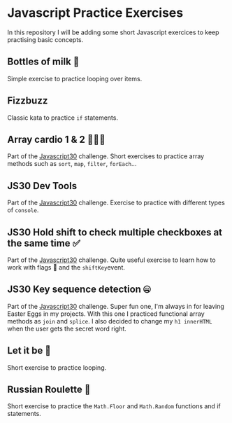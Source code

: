 # Javascript Practice Exercises

In this repository I will be adding some short Javascript exercices to keep practising basic concepts.

## Bottles of milk 🥛

Simple exercise to practice looping over items.

## Fizzbuzz

Classic kata to practice `if` statements.

## Array cardio 1 & 2 🏃🏼‍♀️

Part of the [Javascript30](https://javascript30.com/) challenge. Short exercises to practice array methods such as `sort`, `map`, `filter`, `forEach`...

## JS30 Dev Tools

Part of the [Javascript30](https://javascript30.com/) challenge. Exercise to practice with different types of `console`.

## JS30 Hold shift to check multiple checkboxes at the same time ✅

Part of the [Javascript30](https://javascript30.com/) challenge. Quite useful exercise to learn how to work with flags 🚩 and the `shiftKey`event.

## JS30 Key sequence detection 🤐

Part of the [Javascript30](https://javascript30.com/) challenge. Super fun one, I'm always in for leaving Easter Eggs in my projects. With this one I practiced functional array methods as `join` and `splice`. I also decided to change my `h1 innerHTML` when the user gets the secret word right.

## Let it be 🎵

Short exercise to practice looping.

## Russian Roulette 🔫

Short exercise to practice the `Math.Floor` and `Math.Random` functions and if statements.
